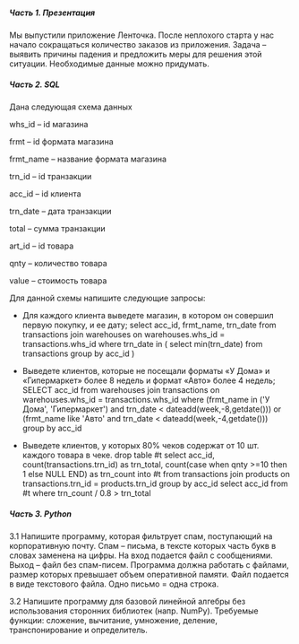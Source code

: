 ##### Часть 1. Презентация

Мы выпустили приложение Ленточка. После неплохого старта у нас начало сокращаться количество заказов из приложения.
Задача – выявить причины падения и предложить меры для решения этой ситуации. Необходимые данные можно придумать.

##### Часть 2. SQL
Дана следующая схема данных

whs_id – id магазина

frmt – id формата магазина

frmt_name – название формата магазина

trn_id – id транзакции

acc_id – id клиента

trn_date – дата транзакции

total – сумма транзакции

art_id – id товара

qnty – количество товара

value – стоимость товара

Для данной схемы напишите следующие запросы:
- Для каждого клиента выведете магазин, в котором он совершил
первую покупку, и ее дату;
	select acc_id, frmt_name, trn_date
	from transactions join warehouses on warehouses.whs_id = transactions.whs_id
	where trn_date in (
		select min(trn_date)
		from transactions
		group by acc_id
	)

- Выведете клиентов, которые не посещали форматы «У Дома» и
«Гипермаркет» более 8 недель и формат «Авто» более 4 недель;
	SELECT acc_id
	from warehouses join transactions on
		warehouses.whs_id = transactions.whs_id
		where (frmt_name in ('У Дома', 'Гипермаркет') and trn_date < dateadd(week,-8,getdate())) or (frmt_name like 'Авто' and trn_date < dateadd(week,-4,getdate()))
		group by acc_id

- Выведете клиентов, у которых 80% чеков содержат от 10 шт. каждого
товара в чеке.
	drop table #t
	select
		acc_id, 
		count(transactions.trn_id) as trn_total, 
		count(case when qnty >=10 then 1 else NULL END) as trn_count
	into #t
	from transactions join products on transactions.trn_id = products.trn_id
	group by acc_id
	select acc_id from #t where trn_count / 0.8 > trn_total

##### Часть 3. Python

3.1 Напишите программу, которая фильтрует спам, поступающий на корпоративную почту. Спам – письма, в тексте которых часть букв в
словах заменена на цифры. На вход подается файл с сообщениями.
Выход – файл без спам-писем.
Программа должна работать с файлами, размер которых превышает объем оперативной памяти. Файл подается в виде текстового файла.  Одно письмо = одна строка. 

3.2 Напишите программу для базовой линейной алгебры без использования сторонних библиотек (напр. NumPy).
Требуемые функции: сложение, вычитание, умножение, деление, транспонирование и определитель.

